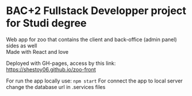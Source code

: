 # BAC+2 Fullstack Developper project for Studi degree

Web app for zoo that contains the client and back-office (admin panel) sides as well <br>
Made with React and love

Deployed with GH-pages, access by this link: https://shestoy06.github.io/zoo-front

For run the app locally use: <code>npm start</code>
For connect the app to local server change the database url in .services files
